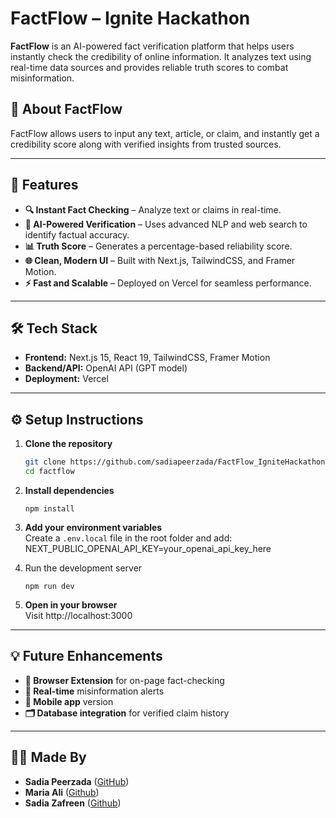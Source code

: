 # FactFlow – Ignite Hackathon

**FactFlow** is an AI-powered fact verification platform that helps users instantly check the credibility of online information. It analyzes text using real-time data sources and provides reliable truth scores to combat misinformation.

## 🧠 About FactFlow

FactFlow allows users to input any text, article, or claim, and instantly get a credibility score along with verified insights from trusted sources.

---

## 🚀 Features

- **🔍 Instant Fact Checking** – Analyze text or claims in real-time.  
- **🤖 AI-Powered Verification** – Uses advanced NLP and web search to identify factual accuracy.  
- **📊 Truth Score** – Generates a percentage-based reliability score.  
- **🌐 Clean, Modern UI** – Built with Next.js, TailwindCSS, and Framer Motion.  
- **⚡ Fast and Scalable** – Deployed on Vercel for seamless performance.  

---

## 🛠️ Tech Stack

- **Frontend:** Next.js 15, React 19, TailwindCSS, Framer Motion  
- **Backend/API:** OpenAI API (GPT model)  
- **Deployment:** Vercel  

---

## ⚙️ Setup Instructions

1. **Clone the repository**
   ```bash
   git clone https://github.com/sadiapeerzada/FactFlow_IgniteHackathon.git
   cd factflow

2. **Install dependencies**
   ```
   npm install

3. **Add your environment variables**
   <br>
   Create a `.env.local` file in the root folder and add:
   <br>
   NEXT_PUBLIC_OPENAI_API_KEY=your_openai_api_key_here
   
5. Run the development server
   ```
   npm run dev

6. **Open in your browser**
   <br>
   Visit http://localhost:3000

---

## 💡 Future Enhancements
- **🧩 Browser Extension** for on-page fact-checking
- **🔔 Real-time** misinformation alerts
- **📱 Mobile app** version
- **🗂️ Database integration** for verified claim history

----

## 👩‍💻 Made By
- **Sadia Peerzada** ([GitHub](https://github.com/sadiapeerzada)) 
- **Maria Ali** ([Github](https://github.com/mariaali111))
- **Sadia Zafreen** ([Github](https://github.com/sadia101-source))




